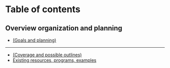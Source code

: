 # Table of contents

## Overview organization and planning

* [(Goals and planning)](README.md)

***

* [(Coverage and possible outlines)](coverage-and-possible-outlines.md)
* [Existing resources, programs, examples](existing-resources-programs-examples.md)
